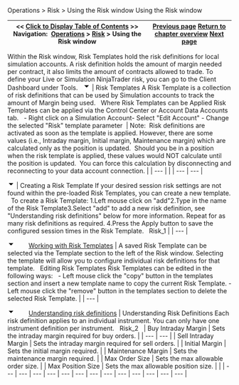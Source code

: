 ﻿
Operations \> Risk \> Using the Risk window
Using the Risk window

| \<\< [Click to Display Table of Contents](using_the_risk_window.md) \>\> **Navigation:**     [Operations](operations.md) \> [Risk](understanding_risks.md) \> Using the Risk window | [Previous page](understanding_risks.md) [Return to chapter overview](understanding_risks.md) [Next page](simulation.md) |
| --- | --- |
Within the Risk window, Risk Templates hold the risk definitions for local simulation accounts. A risk definition holds the amount of margin needed per contract, it also limits the amount of contracts allowed to trade. To define your Live or Simulation NinjaTrader risk, you can go to the Client Dashboard under Tools.
 
![tog_minus](tog_minus.gif)
| Risk Templates A Risk Template is a collection of risk definitions that can be used by Simulation accounts to track the amount of Margin being used.    Where Risk Templates can be Applied Risk Templates can be applied via the Control Center or Account Data Accounts tab.   - Right click on a Simulation Account- Select "Edit Account" - Change the selected "Risk" template parameter    | Note:  Risk definitions are activated as soon as the template is applied. However, there are some values (i.e., Intraday margin, Initial margin, Maintenance margin) which are calculated only as the position is updated.  Should you be in a position when the risk template is applied, these values would NOT calculate until the position is updated.  You can force this calculation by disconnecting and reconnecting to your data account connection. | | --- | |
| --- | --- |

![tog_minus](tog_minus.gif)
| Creating a Risk Template If your desired session risk settings are not found within the pre\-loaded Risk Templates, you can create a new template.   To create a Risk Template: 1\.Left mouse click on "add"2\.Type in the name of the Risk Template3\.Select "add" to add a new risk definition, see "Understanding risk definitions" below for more information. Repeat for as many risk definitions as required. 4\.Press the Apply button to save the configured session times in the Risk Template.   Risk_1 |
| --- |

![tog_minus](tog_minus.gif)        [Working with Risk Templates](javascript:HMToggle('toggle','WorkingWithTradingHourTemplates','WorkingWithTradingHourTemplates_ICON'))
| A saved Risk Template can be selected via the Template section to the left of the Risk window. Selecting the template will allow you to configure individual risk definitions for that template.    Editing Risk Templates Risk Templates can be edited in the following ways:   - Left mouse click the "copy" button in the templates section and insert a new template name to copy the current Risk Template. - Left mouse click the "remove" button in the templates section to delete the selected Risk Template. |
| --- |

![tog_minus](tog_minus.gif)        [Understanding risk definitions](javascript:HMToggle('toggle','UnderstandingSessionDefinitions','UnderstandingSessionDefinitions_ICON'))
| Understanding Risk Definitions Each risk definition applies to an individual instrument. You can only have one instrument definition per instrument.    Risk_2     | Buy Intraday Margin | Sets the intraday margin required for buy orders. | | --- | --- | | Sell Intraday Margin | Sets the intraday margin required for sell orders. | | Initial Margin | Sets the initial margin required. | | Maintenance Margin | Sets the maintenance margin required. | | Max Order Size | Sets the max allowable order size. | | Max Position Size | Sets the max allowable position size. | |
| --- | --- | --- | --- | --- | --- | --- | --- | --- | --- | --- | --- | --- |
